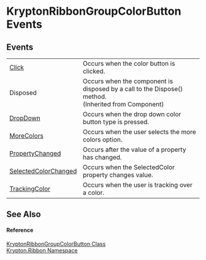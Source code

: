 # KryptonRibbonGroupColorButton Events




## Events
<table>
<tr>
<td><a href="ca6b936b-9ae3-1be4-0152-75f29df2963f.md">Click</a></td>
<td>Occurs when the color button is clicked.</td></tr>
<tr>
<td>Disposed</td>
<td>Occurs when the component is disposed by a call to the Dispose() method.<br />(Inherited from Component)</td></tr>
<tr>
<td><a href="98d6c523-4522-78c9-5c52-3ffc07291f08.md">DropDown</a></td>
<td>Occurs when the drop down color button type is pressed.</td></tr>
<tr>
<td><a href="d07cc230-3be8-08f8-89e1-edbb72a7e2d7.md">MoreColors</a></td>
<td>Occurs when the user selects the more colors option.</td></tr>
<tr>
<td><a href="d74c07cb-f3a8-342e-a9c5-7a5c4cd0074c.md">PropertyChanged</a></td>
<td>Occurs after the value of a property has changed.</td></tr>
<tr>
<td><a href="59abf2a8-0b77-19de-10a2-f6e72a5973eb.md">SelectedColorChanged</a></td>
<td>Occurs when the SelectedColor property changes value.</td></tr>
<tr>
<td><a href="4930ba81-f9d3-a505-0147-fffd8e4fc6bb.md">TrackingColor</a></td>
<td>Occurs when the user is tracking over a color.</td></tr>
</table>

## See Also


#### Reference
<a href="bab30d37-4263-5f5f-f567-4b11a8d08430.md">KryptonRibbonGroupColorButton Class</a>  
<a href="1e9bc734-cff9-e9b8-f013-94cdac669794.md">Krypton.Ribbon Namespace</a>  
